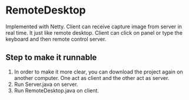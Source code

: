 # RemoteDesktop
Implemented with Netty. Client can receive capture image from server in real time. It just like remote desktop. Client can click on panel or type the keyboard and then remote control server.

## Step to make it runnable
1. In order to make it more clear, you can download the project again on another computer. One act as client and the other act as server.
2. Run Server.java on server.
3. Run RemoteDesktop.java on client.
